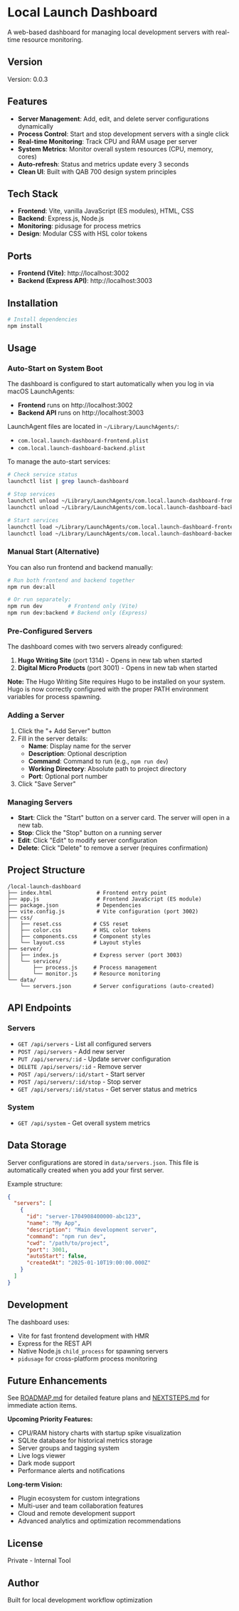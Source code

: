 # Local Launch Dashboard

A web-based dashboard for managing local development servers with real-time resource monitoring.

## Version

Version: 0.0.3

## Features

- **Server Management**: Add, edit, and delete server configurations dynamically
- **Process Control**: Start and stop development servers with a single click
- **Real-time Monitoring**: Track CPU and RAM usage per server
- **System Metrics**: Monitor overall system resources (CPU, memory, cores)
- **Auto-refresh**: Status and metrics update every 3 seconds
- **Clean UI**: Built with QAB 700 design system principles

## Tech Stack

- **Frontend**: Vite, vanilla JavaScript (ES modules), HTML, CSS
- **Backend**: Express.js, Node.js
- **Monitoring**: pidusage for process metrics
- **Design**: Modular CSS with HSL color tokens

## Ports

- **Frontend (Vite)**: http://localhost:3002
- **Backend (Express API)**: http://localhost:3003

## Installation

```bash
# Install dependencies
npm install
```

## Usage

### Auto-Start on System Boot

The dashboard is configured to start automatically when you log in via macOS LaunchAgents:

- **Frontend** runs on http://localhost:3002
- **Backend API** runs on http://localhost:3003

LaunchAgent files are located in `~/Library/LaunchAgents/`:
- `com.local.launch-dashboard-frontend.plist`
- `com.local.launch-dashboard-backend.plist`

To manage the auto-start services:

```bash
# Check service status
launchctl list | grep launch-dashboard

# Stop services
launchctl unload ~/Library/LaunchAgents/com.local.launch-dashboard-frontend.plist
launchctl unload ~/Library/LaunchAgents/com.local.launch-dashboard-backend.plist

# Start services
launchctl load ~/Library/LaunchAgents/com.local.launch-dashboard-frontend.plist
launchctl load ~/Library/LaunchAgents/com.local.launch-dashboard-backend.plist
```

### Manual Start (Alternative)

You can also run frontend and backend manually:

```bash
# Run both frontend and backend together
npm run dev:all

# Or run separately:
npm run dev        # Frontend only (Vite)
npm run dev:backend # Backend only (Express)
```

### Pre-Configured Servers

The dashboard comes with two servers already configured:
1. **Hugo Writing Site** (port 1314) - Opens in new tab when started
2. **Digital Micro Products** (port 3001) - Opens in new tab when started

**Note:** The Hugo Writing Site requires Hugo to be installed on your system. Hugo is now correctly configured with the proper PATH environment variables for process spawning.

### Adding a Server

1. Click the "+ Add Server" button
2. Fill in the server details:
   - **Name**: Display name for the server
   - **Description**: Optional description
   - **Command**: Command to run (e.g., `npm run dev`)
   - **Working Directory**: Absolute path to project directory
   - **Port**: Optional port number
3. Click "Save Server"

### Managing Servers

- **Start**: Click the "Start" button on a server card. The server will open in a new tab.
- **Stop**: Click the "Stop" button on a running server
- **Edit**: Click "Edit" to modify server configuration
- **Delete**: Click "Delete" to remove a server (requires confirmation)

## Project Structure

```
/local-launch-dashboard
├── index.html              # Frontend entry point
├── app.js                  # Frontend JavaScript (ES module)
├── package.json            # Dependencies
├── vite.config.js          # Vite configuration (port 3002)
├── css/
│   ├── reset.css          # CSS reset
│   ├── color.css          # HSL color tokens
│   ├── components.css     # Component styles
│   └── layout.css         # Layout styles
├── server/
│   ├── index.js           # Express server (port 3003)
│   └── services/
│       ├── process.js     # Process management
│       └── monitor.js     # Resource monitoring
└── data/
    └── servers.json       # Server configurations (auto-created)
```

## API Endpoints

### Servers

- `GET /api/servers` - List all configured servers
- `POST /api/servers` - Add new server
- `PUT /api/servers/:id` - Update server configuration
- `DELETE /api/servers/:id` - Remove server
- `POST /api/servers/:id/start` - Start server
- `POST /api/servers/:id/stop` - Stop server
- `GET /api/servers/:id/status` - Get server status and metrics

### System

- `GET /api/system` - Get overall system metrics

## Data Storage

Server configurations are stored in `data/servers.json`. This file is automatically created when you add your first server.

Example structure:
```json
{
  "servers": [
    {
      "id": "server-1704908400000-abc123",
      "name": "My App",
      "description": "Main development server",
      "command": "npm run dev",
      "cwd": "/path/to/project",
      "port": 3001,
      "autoStart": false,
      "createdAt": "2025-01-10T19:00:00.000Z"
    }
  ]
}
```

## Development

The dashboard uses:
- Vite for fast frontend development with HMR
- Express for the REST API
- Native Node.js `child_process` for spawning servers
- `pidusage` for cross-platform process monitoring

## Future Enhancements

See [ROADMAP.md](ROADMAP.md) for detailed feature plans and [NEXTSTEPS.md](NEXTSTEPS.md) for immediate action items.

**Upcoming Priority Features:**
- CPU/RAM history charts with startup spike visualization
- SQLite database for historical metrics storage
- Server groups and tagging system
- Live logs viewer
- Dark mode support
- Performance alerts and notifications

**Long-term Vision:**
- Plugin ecosystem for custom integrations
- Multi-user and team collaboration features
- Cloud and remote development support
- Advanced analytics and optimization recommendations

## License

Private - Internal Tool

## Author

Built for local development workflow optimization
